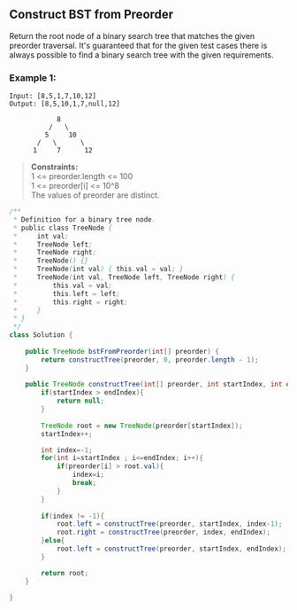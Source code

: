 ## Construct BST from Preorder

Return the root node of a binary search tree that matches the given preorder traversal.
It's guaranteed that for the given test cases there is always possible to find a binary search tree with the given requirements.


### Example 1:
```
Input: [8,5,1,7,10,12]
Output: [8,5,10,1,7,null,12]

            8
          /   \
         5     10
       /   \      \
      1     7      12
```


> **Constraints:**  
> 1 <= preorder.length <= 100  
> 1 <= preorder[i] <= 10^8  
> The values of preorder are distinct.
 

```java
/**
 * Definition for a binary tree node.
 * public class TreeNode {
 *     int val;
 *     TreeNode left;
 *     TreeNode right;
 *     TreeNode() {}
 *     TreeNode(int val) { this.val = val; }
 *     TreeNode(int val, TreeNode left, TreeNode right) {
 *         this.val = val;
 *         this.left = left;
 *         this.right = right;
 *     }
 * }
 */
class Solution {
        
    public TreeNode bstFromPreorder(int[] preorder) {
        return constructTree(preorder, 0, preorder.length - 1);
    }
    
    public TreeNode constructTree(int[] preorder, int startIndex, int endIndex){
        if(startIndex > endIndex){
            return null;
        }
        
        TreeNode root = new TreeNode(preorder[startIndex]);
        startIndex++;

        int index=-1;
        for(int i=startIndex ; i<=endIndex; i++){
            if(preorder[i] > root.val){
                index=i;
                break;
            }
        }
        
        if(index != -1){
            root.left = constructTree(preorder, startIndex, index-1);
            root.right = constructTree(preorder, index, endIndex);
        }else{
            root.left = constructTree(preorder, startIndex, endIndex);
        }

        return root;
    }
    
}
```  

